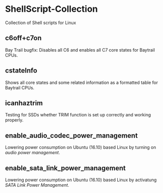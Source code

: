 ShellScript-Collection
======================

Collection of Shell scripts for Linux

c6off+c7on
----------

Bay Trail bugfix: Disables all C6 and enables all C7 core states for Baytrail CPUs.

cstateInfo
----------

Shows all core states and some related information as a formatted table for Baytrail CPUs.

icanhaztrim
-----------

Testing for SSDs whether TRIM function is set up correctly and working properly.

enable_audio_codec_power_management
-----------------------------------

Lowering power consumption on Ubuntu (16.10) based Linux by turning on *audio power management*.

enable_sata_link_power_management
---------------------------------

Lowering power consumption on Ubuntu (16.10) based Linux by activatung *SATA Link Power Management*.
